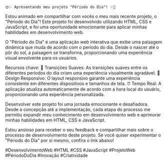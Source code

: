                                                                                         🌞✨ Apresentando meu projeto "Périodo do Dia"! ✨🌙

Estou animado em compartilhar com vocês o meu mais recente projeto, o "Périodo do Dia"! Este projeto foi desenvolvido utilizando HTML, CSS e JavaScript, e foi uma oportunidade emocionante para aplicar minhas habilidades em desenvolvimento web.

O "Périodo do Dia" é uma aplicação web interativa que exibe uma paisagem dinâmica que muda de acordo com o período do dia. Desde o nascer até o pôr do sol, a paisagem se transforma, proporcionando uma experiência visual envolvente para os usuários.

Recursos chave:
🌅 Transições Suaves: As transições suaves entre os diferentes períodos do dia criam uma experiência visualmente agradável.
🎨 Design Responsivo: O layout responsivo garante uma experiência consistente em diferentes dispositivos e tamanhos de tela.
⏰ Tempo Real: A aplicação atualiza automaticamente de acordo com a hora local do usuário, proporcionando uma experiência personalizada.

Desenvolver este projeto foi uma jornada emocionante e desafiadora. Desde a concepção até a implementação, cada etapa do processo me permitiu expandir meu conhecimento em desenvolvimento web e aprimorar minhas habilidades em HTML, CSS e JavaScript.

Estou ansioso para receber o seu feedback e compartilhar mais sobre o processo de desenvolvimento deste projeto. Se você quiser experimentar o "Périodo do Dia" por si mesmo, confira o link abaixo!



#DesenvolvimentoWeb #HTML #CSS #JavaScript #ProjetoWeb #PériodoDoDia #Inovação #Criatividade

